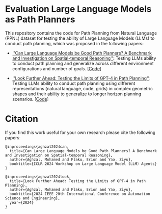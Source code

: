 # Evaluation Large Language Models as Path Planners

This repository contains the code for Path Planning from Natural Language (PPNL) dataset for testing the ability of Large Language Models (LLMs) to conduct path planning, which was proposed in the following papers:

- [''Can Large Language Models be Good Path Planners? A Benchmark and Investigation on Spatial-temporal Reasoning''](https://arxiv.org/abs/2310.03249): Testing LLMs ability to conduct path planning and generalize across different environment configurations and number of goals. [[Code](./ppnl-spatial-temporal-reasoning)]


- [''Look Further Ahead: Testing the Limits of GPT-4 in Path Planning''](https://arxiv.org/abs/2406.12000): Testing LLMs ability to conduct path planning using different representations (natural language, code, grids) in complex geometric shapes and their ability to generalize to longer horizon planning scenarios. [[Code](./gpt-4-path-planning)] 

# Citation

If you find this work useful for your own research please cite the following papers:



```
@inproceedings{aghzal2024can,
  title={Can Large Language Models be Good Path Planners? A Benchmark and Investigation on Spatial-temporal Reasoning},
  author={Aghzal, Mohamed and Plaku, Erion and Yao, Ziyu},
  booktitle={ICLR 2024 Workshop on Large Language Model (LLM) Agents}
}

@inproceedings{aghzal2024look,
  title={Look Further Ahead: Testing the Limits of GPT-4 in Path Planning},
  author={Aghzal, Mohamed and Plaku, Erion and Yao, Ziyu},
  booktitle={2024 IEEE 20th International Conference on Automation Science and Engineering},
  year={2024}
}
```